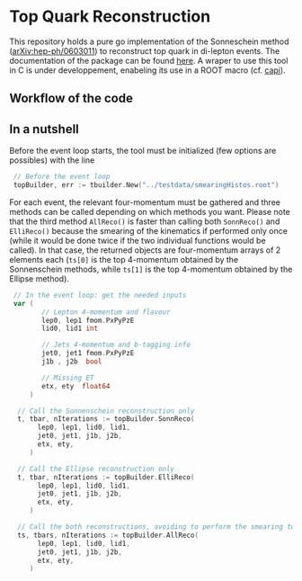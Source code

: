 # Top Quark Reconstruction

This repository holds a pure go implementation of the Sonneschein method ([arXiv:hep-ph/0603011](https://arxiv.org/abs/hep-ph/0603011))
to reconstruct top quark in di-lepton events. The documentation of the package can be found [here](https://godoc.org/github.com/rmadar/go-topquark-reco/sonn). A wraper to use this tool in C is under developpement, enabeling its use in a ROOT macro (cf. [capi](capi)).

## Workflow of the code



## In a nutshell

Before the event loop starts, the tool must be initialized (few options are possibles) with the line

```go
 // Before the event loop
 topBuilder, err := tbuilder.New("../testdata/smearingHistos.root")
```

For each event, the relevant four-momentum must be gathered and three
methods can be called depending on which methods you want. Please note that the third
method `AllReco()` is faster than calling both `SonnReco()` and `ElliReco()`
because the smearing of the kinematics if performed only once (while it would be done twice if
the two individual functions would be called). In that case, the returned objects
are four-momentum arrays of 2 elements each (`ts[0]` is the top 4-momentum obtained by the
Sonnenschein methods, while `ts[1]` is the top 4-momentum obtained by the Ellipse method).
 
 
```go
 // In the event loop: get the needed inputs
 var (
        // Lepton 4-momentum and flavour
        lep0, lep1 fmom.PxPyPzE
        lid0, lid1 int

        // Jets 4-momentum and b-tagging info
        jet0, jet1 fmom.PxPyPzE
        j1b , j2b  bool

        // Missing ET
        etx, ety  float64
     )

  // Call the Sonnenschein reconstruction only
  t, tbar, nIterations := topBuilder.SonnReco(
	   lep0, lep1, lid0, lid1,
	   jet0, jet1, j1b, j2b,
	   etx, ety,
     )

  // Call the Ellipse reconstruction only
  t, tbar, nIterations := topBuilder.ElliReco(
	   lep0, lep1, lid0, lid1,
	   jet0, jet1, j1b, j2b,
	   etx, ety,
     )

  // Call the both reconstructions, avoiding to perform the smearing twice.
  ts, tbars, nIterations := topBuilder.AllReco(
	   lep0, lep1, lid0, lid1,
	   jet0, jet1, j1b, j2b, 
	   etx, ety,   
     )	   	

```